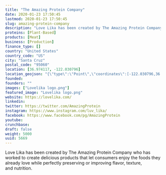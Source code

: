 ```yaml
---
title: "The Amazing Protein Company"
date: 2020-01-23 17:50:45
lastmod: 2020-01-23 17:50:45
slug: amazing-protein-company
description: "Love Lika has been created by The Amazing Protein Company who has worked to create delicious products that let consumers enjoy the foods they already love while perfectly preserving or improving flavor, texture, and nutrition."
proteins: [Plant-Based]
products: [Meat]
business: [Production]
finance_type: []
country: "United States"
country_code: "US"
city: "Santa Cruz"
postal_code: "95060"
location: [36.974117, -122.030796]
location_geojson: "{\"type\":\"Point\",\"coordinates\":[-122.030796,36.974117]}"
founded: 
founders: ""
images: ["Lovelika logo.png"]
featured_image: "Lovelika logo.png"
website: https://lovelika.com/
linkedin: 
twitter: https://twitter.com/AmazingProtein
instagram: https://www.instagram.com/luv_lika/
facebook: https://www.facebook.com/pg/AmazingProtein
youtube: 
crunchbase: 
draft: false
weight: 5000
uuid: 5669
---
```

Love Lika has been created by The Amazing Protein Company who has worked to create delicious products that let consumers enjoy the foods they already love while perfectly preserving or improving flavor, texture, and nutrition.
